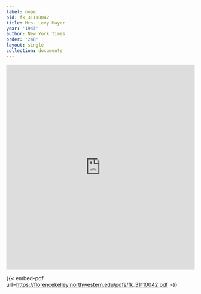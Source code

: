 ```yaml
---
label: nope
pid: fk_31110042
title: Mrs. Levy Mayer
year: '1943'
author: New York Times
order: '248'
layout: single
collection: documents
---
```

<iframe src="https://northwestern.app.box.com/embed/s/1sr8v3eycugn3nfgp2jbguyn0c6pdtkw?sortColumn=date&view=list" width="100%" height="550" frameborder="0" allowfullscreen webkitallowfullscreen msallowfullscreen></iframe>


{{< embed-pdf url=https://florencekelley.northwestern.edu/pdfs/fk_31110042.pdf >}}